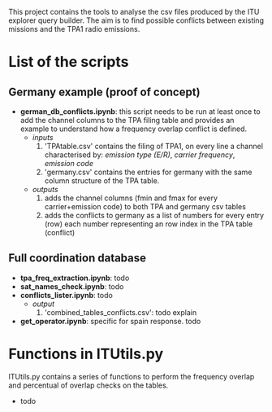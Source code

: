 This project contains the tools to analyse the csv files produced by the ITU explorer query builder.
The aim is to find possible conflicts between existing missions and the TPA1 radio emissions.

# List of the scripts
## Germany example (proof of concept)

- **german_db_conflicts.ipynb**: this script needs to be run at least once to add the channel columns to the TPA filing table and provides an example to understand how a frequency overlap conflict is defined.
  - *inputs* 
    1. 'TPAtable.csv' contains the filing of TPA1, on every line a channel characterised by:
        *emission type (E/R)*, *carrier frequency*, *emission code*
    2. 'germany.csv' contains the entries for germany with the same column structure of the TPA table.
  - *outputs*
    1. adds the channel columns (fmin and fmax for every carrier+emission code) to both TPA and germany csv tables
    2. adds the conflicts to germany as a list of numbers for every entry (row) each number representing an row index in the TPA table (conflict) 
## Full coordination database
- **tpa_freq_extraction.ipynb**: todo
- **sat_names_check.ipynb**: todo
- **conflicts_lister.ipynb**: todo
  - *output* 
    1. 'combined_tables_conflicts.csv': todo explain
- **get_operator.ipynb**: specific for spain response. todo
# Functions in ITUtils.py
ITUtils.py contains a series of functions to perform the frequency overlap and percentual of overlap checks on the tables.
- todo